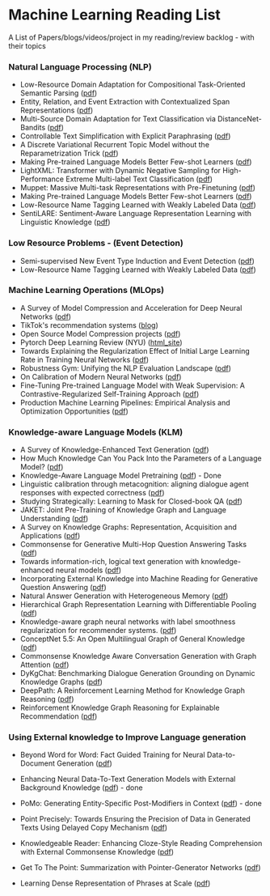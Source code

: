 # Machine Learning Reading List
A List of Papers/blogs/videos/project in my reading/review backlog - with their topics 
### Natural Language Processing (NLP)
 - Low-Resource Domain Adaptation for
Compositional Task-Oriented Semantic Parsing ([pdf](https://www.aclweb.org/anthology/2020.emnlp-main.413.pdf))
- Entity, Relation, and Event Extraction
with Contextualized Span Representations ([pdf](https://www.aclweb.org/anthology/D19-1585.pdf))
- Multi-Source Domain Adaptation for Text Classification via DistanceNet-Bandits ([pdf](https://arxiv.org/pdf/2001.04362.pdf))
- Controllable Text Simplification with Explicit Paraphrasing ([pdf](https://www.aclweb.org/anthology/2020.lrec-1.577.pdf))
- A Discrete Variational Recurrent Topic Model
without the Reparametrization Trick ([pdf](https://papers.nips.cc/paper/2020/file/9f1d5659d5880fb427f6e04ae500fc25-Paper.pdf))
- Making Pre-trained Language Models Better Few-shot Learners ([pdf](https://arxiv.org/abs/2012.15723v1))
- LightXML: Transformer with Dynamic Negative Sampling for High-Performance
Extreme Multi-label Text Classification ([pdf](https://arxiv.org/pdf/2101.03305.pdf))
- Muppet: Massive Multi-task Representations with Pre-Finetuning ([pdf](https://arxiv.org/pdf/2101.11038.pdf))
- Making Pre-trained Language Models Better Few-shot Learners ([pdf](https://arxiv.org/ftp/arxiv/papers/1205/1205.2618.pdf))
- Low-Resource Name Tagging Learned with Weakly Labeled Data ([pdf](https://www.aclweb.org/anthology/D19-1025.pdf))
- SentiLARE: Sentiment-Aware Language Representation Learning with Linguistic Knowledge ([pdf](https://www.aclweb.org/anthology/2020.emnlp-main.567.pdf))

### Low Resource Problems - (Event Detection)
- Semi-supervised New Event Type Induction and Event Detection ([pdf](https://www.aclweb.org/anthology/2020.emnlp-main.53.pdf))
- Low-Resource Name Tagging Learned with Weakly Labeled Data ([pdf](https://www.aclweb.org/anthology/D19-1025.pdf))

### Machine Learning Operations (MLOps)
- A Survey of Model Compression and Acceleration
for Deep Neural Networks ([pdf](https://arxiv.org/pdf/1710.09282.pdf))
- TikTok's recommendation systems ([blog](https://newsroom.tiktok.com/en-us/how-tiktok-recommends-videos-for-you))
- Open Source Model Compression projects ([pdf](https://awesomeopensource.com/projects/model-compression))
- Pytorch Deep Learning Review (NYU) ([html_site](https://atcold.github.io/pytorch-Deep-Learning/))
- Towards Explaining the Regularization Effect of Initial Large
Learning Rate in Training Neural Networks ([pdf](https://arxiv.org/pdf/1907.04595.pdf))
- Robustness Gym: Unifying the NLP Evaluation Landscape ([pdf](https://arxiv.org/pdf/2101.04840.pdf))
- On Calibration of Modern Neural Networks ([pdf](https://arxiv.org/abs/1706.04599))
- Fine-Tuning Pre-trained Language Model with Weak Supervision:
A Contrastive-Regularized Self-Training Approach ([pdf](https://arxiv.org/pdf/2010.07835.pdf))
- Production Machine Learning Pipelines: Empirical Analysis and Optimization Opportunities ([pdf](https://arxiv.org/abs/2103.16007))

### Knowledge-aware Language Models (KLM)
- A Survey of Knowledge-Enhanced Text Generation ([pdf](https://blender.cs.illinois.edu/paper/nlgsurvey2020.pdf))
- How Much Knowledge Can You Pack
Into the Parameters of a Language Model? ([pdf](https://www.aclweb.org/anthology/2020.emnlp-main.437.pdf))
- Knowledge-Aware Language Model Pretraining ([pdf](https://arxiv.org/abs/2007.00655)) - Done
- Linguistic calibration through metacognition:
aligning dialogue agent responses with expected correctness ([pdf](https://arxiv.org/pdf/2012.14983.pdf))
- Studying Strategically: Learning to Mask for Closed-book QA ([pdf](https://arxiv.org/pdf/2012.15856.pdf))
- JAKET: Joint Pre-Training of Knowledge Graph and Language Understanding ([pdf](https://www.microsoft.com/en-us/research/uploads/prod/2020/10/2010.00796.pdf))
- A Survey on Knowledge Graphs:
Representation, Acquisition and Applications ([pdf](https://arxiv.org/pdf/2002.00388.pdf))
- Commonsense for Generative Multi-Hop Question Answering Tasks ([pdf](https://www.aclweb.org/anthology/D18-1454.pdf))
- Towards information-rich, logical text generation with knowledge-enhanced
neural models ([pdf](https://arxiv.org/pdf/2003.00814.pdf))
- Incorporating External Knowledge into Machine Reading for Generative
Question Answering ([pdf](https://arxiv.org/pdf/1909.02745.pdf))
- Natural Answer Generation with Heterogeneous Memory ([pdf](https://www.aclweb.org/anthology/N18-1017))
- Hierarchical Graph Representation Learning with Differentiable Pooling ([pdf](https://arxiv.org/pdf/1806.08804.pdf))
- Knowledge-aware graph neural networks with label smoothness regularization for recommender systems. ([pdf](https://arxiv.org/pdf/1905.04413.pdf))
- ConceptNet 5.5: An Open Multilingual Graph of General Knowledge ([pdf](https://arxiv.org/pdf/1612.03975.pdf))
- Commonsense Knowledge Aware Conversation Generation with Graph Attention ([pdf](https://www.ijcai.org/Proceedings/2018/0643.pdf))
- DyKgChat: Benchmarking Dialogue Generation Grounding on Dynamic Knowledge Graphs ([pdf](https://arxiv.org/pdf/1910.00610.pdf))
- DeepPath: A Reinforcement Learning Method for Knowledge Graph Reasoning ([pdf](https://arxiv.org/pdf/1707.06690.pdf))
- Reinforcement Knowledge Graph Reasoning for Explainable Recommendation ([pdf](https://arxiv.org/pdf/1906.05237.pdf))

### Using External knowledge to Improve Language generation
- Beyond Word for Word: Fact Guided Training for Neural Data-to-Document Generation ([pdf](https://www.sciencedirect.com/science/article/abs/pii/S0957417419306669))
- Enhancing Neural Data-To-Text Generation Models with External Background Knowledge ([pdf](https://www.aclweb.org/anthology/D19-1299.pdf)) - done
- PoMo: Generating Entity-Specific Post-Modifiers in Context ([pdf](https://arxiv.org/pdf/1904.03111.pdf)) - done
- Point Precisely: Towards Ensuring the Precision of Data in Generated
Texts Using Delayed Copy Mechanism ([pdf](https://www.aclweb.org/anthology/C18-1089.pdf))
- Knowledgeable Reader: Enhancing Cloze-Style Reading Comprehension
with External Commonsense Knowledge ([pdf](https://www.aclweb.org/anthology/P18-1076.pdf))
- Get To The Point: Summarization with Pointer-Generator Networks ([pdf](https://arxiv.org/pdf/1704.04368.pdf))

- Learning Dense Representation of Phrases at Scale ([pdf](https://arxiv.org/pdf/2012.12624.pdf))
